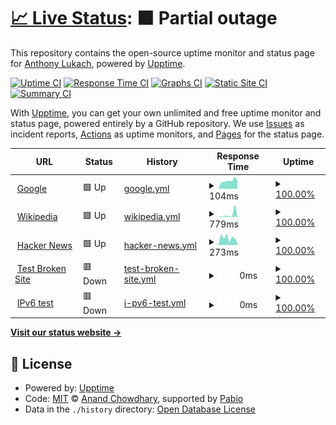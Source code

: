 # [📈 Live Status](https://alukach.github.io/upptime-test): <!--live status--> **🟧 Partial outage**

This repository contains the open-source uptime monitor and status page for [Anthony Lukach](alukach.com), powered by [Upptime](https://github.com/upptime/upptime).

[![Uptime CI](https://github.com/alukach/upptime-test/workflows/Uptime%20CI/badge.svg)](https://github.com/alukach/upptime-test/actions?query=workflow%3A%22Uptime+CI%22)
[![Response Time CI](https://github.com/alukach/upptime-test/workflows/Response%20Time%20CI/badge.svg)](https://github.com/alukach/upptime-test/actions?query=workflow%3A%22Response+Time+CI%22)
[![Graphs CI](https://github.com/alukach/upptime-test/workflows/Graphs%20CI/badge.svg)](https://github.com/alukach/upptime-test/actions?query=workflow%3A%22Graphs+CI%22)
[![Static Site CI](https://github.com/alukach/upptime-test/workflows/Static%20Site%20CI/badge.svg)](https://github.com/alukach/upptime-test/actions?query=workflow%3A%22Static+Site+CI%22)
[![Summary CI](https://github.com/alukach/upptime-test/workflows/Summary%20CI/badge.svg)](https://github.com/alukach/upptime-test/actions?query=workflow%3A%22Summary+CI%22)

With [Upptime](https://upptime.js.org), you can get your own unlimited and free uptime monitor and status page, powered entirely by a GitHub repository. We use [Issues](https://github.com/alukach/upptime-test/issues) as incident reports, [Actions](https://github.com/alukach/upptime-test/actions) as uptime monitors, and [Pages](https://alukach.github.io/upptime-test) for the status page.

<!--start: status pages-->
<!-- This summary is generated by Upptime (https://github.com/upptime/upptime) -->
<!-- Do not edit this manually, your changes will be overwritten -->
<!-- prettier-ignore -->
| URL | Status | History | Response Time | Uptime |
| --- | ------ | ------- | ------------- | ------ |
| <img alt="" src="https://icons.duckduckgo.com/ip3/www.google.com.ico" height="13"> [Google](https://www.google.com) | 🟩 Up | [google.yml](https://github.com/alukach/upptime-test/commits/HEAD/history/google.yml) | <details><summary><img alt="Response time graph" src="./graphs/google/response-time-week.png" height="20"> 104ms</summary><br><a href="https://alukach.com/history/google"><img alt="Response time 108" src="https://img.shields.io/endpoint?url=https%3A%2F%2Fraw.githubusercontent.com%2Falukach%2Fupptime-test%2FHEAD%2Fapi%2Fgoogle%2Fresponse-time.json"></a><br><a href="https://alukach.com/history/google"><img alt="24-hour response time 100" src="https://img.shields.io/endpoint?url=https%3A%2F%2Fraw.githubusercontent.com%2Falukach%2Fupptime-test%2FHEAD%2Fapi%2Fgoogle%2Fresponse-time-day.json"></a><br><a href="https://alukach.com/history/google"><img alt="7-day response time 104" src="https://img.shields.io/endpoint?url=https%3A%2F%2Fraw.githubusercontent.com%2Falukach%2Fupptime-test%2FHEAD%2Fapi%2Fgoogle%2Fresponse-time-week.json"></a><br><a href="https://alukach.com/history/google"><img alt="30-day response time 107" src="https://img.shields.io/endpoint?url=https%3A%2F%2Fraw.githubusercontent.com%2Falukach%2Fupptime-test%2FHEAD%2Fapi%2Fgoogle%2Fresponse-time-month.json"></a><br><a href="https://alukach.com/history/google"><img alt="1-year response time 108" src="https://img.shields.io/endpoint?url=https%3A%2F%2Fraw.githubusercontent.com%2Falukach%2Fupptime-test%2FHEAD%2Fapi%2Fgoogle%2Fresponse-time-year.json"></a></details> | <details><summary><a href="https://alukach.com/history/google">100.00%</a></summary><a href="https://alukach.com/history/google"><img alt="All-time uptime 100.00%" src="https://img.shields.io/endpoint?url=https%3A%2F%2Fraw.githubusercontent.com%2Falukach%2Fupptime-test%2FHEAD%2Fapi%2Fgoogle%2Fuptime.json"></a><br><a href="https://alukach.com/history/google"><img alt="24-hour uptime 100.00%" src="https://img.shields.io/endpoint?url=https%3A%2F%2Fraw.githubusercontent.com%2Falukach%2Fupptime-test%2FHEAD%2Fapi%2Fgoogle%2Fuptime-day.json"></a><br><a href="https://alukach.com/history/google"><img alt="7-day uptime 100.00%" src="https://img.shields.io/endpoint?url=https%3A%2F%2Fraw.githubusercontent.com%2Falukach%2Fupptime-test%2FHEAD%2Fapi%2Fgoogle%2Fuptime-week.json"></a><br><a href="https://alukach.com/history/google"><img alt="30-day uptime 100.00%" src="https://img.shields.io/endpoint?url=https%3A%2F%2Fraw.githubusercontent.com%2Falukach%2Fupptime-test%2FHEAD%2Fapi%2Fgoogle%2Fuptime-month.json"></a><br><a href="https://alukach.com/history/google"><img alt="1-year uptime 99.99%" src="https://img.shields.io/endpoint?url=https%3A%2F%2Fraw.githubusercontent.com%2Falukach%2Fupptime-test%2FHEAD%2Fapi%2Fgoogle%2Fuptime-year.json"></a></details>
| <img alt="" src="https://icons.duckduckgo.com/ip3/en.wikipedia.org.ico" height="13"> [Wikipedia](https://en.wikipedia.org) | 🟩 Up | [wikipedia.yml](https://github.com/alukach/upptime-test/commits/HEAD/history/wikipedia.yml) | <details><summary><img alt="Response time graph" src="./graphs/wikipedia/response-time-week.png" height="20"> 779ms</summary><br><a href="https://alukach.com/history/wikipedia"><img alt="Response time 275" src="https://img.shields.io/endpoint?url=https%3A%2F%2Fraw.githubusercontent.com%2Falukach%2Fupptime-test%2FHEAD%2Fapi%2Fwikipedia%2Fresponse-time.json"></a><br><a href="https://alukach.com/history/wikipedia"><img alt="24-hour response time 304" src="https://img.shields.io/endpoint?url=https%3A%2F%2Fraw.githubusercontent.com%2Falukach%2Fupptime-test%2FHEAD%2Fapi%2Fwikipedia%2Fresponse-time-day.json"></a><br><a href="https://alukach.com/history/wikipedia"><img alt="7-day response time 779" src="https://img.shields.io/endpoint?url=https%3A%2F%2Fraw.githubusercontent.com%2Falukach%2Fupptime-test%2FHEAD%2Fapi%2Fwikipedia%2Fresponse-time-week.json"></a><br><a href="https://alukach.com/history/wikipedia"><img alt="30-day response time 359" src="https://img.shields.io/endpoint?url=https%3A%2F%2Fraw.githubusercontent.com%2Falukach%2Fupptime-test%2FHEAD%2Fapi%2Fwikipedia%2Fresponse-time-month.json"></a><br><a href="https://alukach.com/history/wikipedia"><img alt="1-year response time 275" src="https://img.shields.io/endpoint?url=https%3A%2F%2Fraw.githubusercontent.com%2Falukach%2Fupptime-test%2FHEAD%2Fapi%2Fwikipedia%2Fresponse-time-year.json"></a></details> | <details><summary><a href="https://alukach.com/history/wikipedia">100.00%</a></summary><a href="https://alukach.com/history/wikipedia"><img alt="All-time uptime 100.00%" src="https://img.shields.io/endpoint?url=https%3A%2F%2Fraw.githubusercontent.com%2Falukach%2Fupptime-test%2FHEAD%2Fapi%2Fwikipedia%2Fuptime.json"></a><br><a href="https://alukach.com/history/wikipedia"><img alt="24-hour uptime 100.00%" src="https://img.shields.io/endpoint?url=https%3A%2F%2Fraw.githubusercontent.com%2Falukach%2Fupptime-test%2FHEAD%2Fapi%2Fwikipedia%2Fuptime-day.json"></a><br><a href="https://alukach.com/history/wikipedia"><img alt="7-day uptime 100.00%" src="https://img.shields.io/endpoint?url=https%3A%2F%2Fraw.githubusercontent.com%2Falukach%2Fupptime-test%2FHEAD%2Fapi%2Fwikipedia%2Fuptime-week.json"></a><br><a href="https://alukach.com/history/wikipedia"><img alt="30-day uptime 100.00%" src="https://img.shields.io/endpoint?url=https%3A%2F%2Fraw.githubusercontent.com%2Falukach%2Fupptime-test%2FHEAD%2Fapi%2Fwikipedia%2Fuptime-month.json"></a><br><a href="https://alukach.com/history/wikipedia"><img alt="1-year uptime 100.00%" src="https://img.shields.io/endpoint?url=https%3A%2F%2Fraw.githubusercontent.com%2Falukach%2Fupptime-test%2FHEAD%2Fapi%2Fwikipedia%2Fuptime-year.json"></a></details>
| <img alt="" src="https://icons.duckduckgo.com/ip3/news.ycombinator.com.ico" height="13"> [Hacker News](https://news.ycombinator.com) | 🟩 Up | [hacker-news.yml](https://github.com/alukach/upptime-test/commits/HEAD/history/hacker-news.yml) | <details><summary><img alt="Response time graph" src="./graphs/hacker-news/response-time-week.png" height="20"> 273ms</summary><br><a href="https://alukach.com/history/hacker-news"><img alt="Response time 303" src="https://img.shields.io/endpoint?url=https%3A%2F%2Fraw.githubusercontent.com%2Falukach%2Fupptime-test%2FHEAD%2Fapi%2Fhacker-news%2Fresponse-time.json"></a><br><a href="https://alukach.com/history/hacker-news"><img alt="24-hour response time 176" src="https://img.shields.io/endpoint?url=https%3A%2F%2Fraw.githubusercontent.com%2Falukach%2Fupptime-test%2FHEAD%2Fapi%2Fhacker-news%2Fresponse-time-day.json"></a><br><a href="https://alukach.com/history/hacker-news"><img alt="7-day response time 273" src="https://img.shields.io/endpoint?url=https%3A%2F%2Fraw.githubusercontent.com%2Falukach%2Fupptime-test%2FHEAD%2Fapi%2Fhacker-news%2Fresponse-time-week.json"></a><br><a href="https://alukach.com/history/hacker-news"><img alt="30-day response time 291" src="https://img.shields.io/endpoint?url=https%3A%2F%2Fraw.githubusercontent.com%2Falukach%2Fupptime-test%2FHEAD%2Fapi%2Fhacker-news%2Fresponse-time-month.json"></a><br><a href="https://alukach.com/history/hacker-news"><img alt="1-year response time 303" src="https://img.shields.io/endpoint?url=https%3A%2F%2Fraw.githubusercontent.com%2Falukach%2Fupptime-test%2FHEAD%2Fapi%2Fhacker-news%2Fresponse-time-year.json"></a></details> | <details><summary><a href="https://alukach.com/history/hacker-news">100.00%</a></summary><a href="https://alukach.com/history/hacker-news"><img alt="All-time uptime 100.00%" src="https://img.shields.io/endpoint?url=https%3A%2F%2Fraw.githubusercontent.com%2Falukach%2Fupptime-test%2FHEAD%2Fapi%2Fhacker-news%2Fuptime.json"></a><br><a href="https://alukach.com/history/hacker-news"><img alt="24-hour uptime 100.00%" src="https://img.shields.io/endpoint?url=https%3A%2F%2Fraw.githubusercontent.com%2Falukach%2Fupptime-test%2FHEAD%2Fapi%2Fhacker-news%2Fuptime-day.json"></a><br><a href="https://alukach.com/history/hacker-news"><img alt="7-day uptime 100.00%" src="https://img.shields.io/endpoint?url=https%3A%2F%2Fraw.githubusercontent.com%2Falukach%2Fupptime-test%2FHEAD%2Fapi%2Fhacker-news%2Fuptime-week.json"></a><br><a href="https://alukach.com/history/hacker-news"><img alt="30-day uptime 100.00%" src="https://img.shields.io/endpoint?url=https%3A%2F%2Fraw.githubusercontent.com%2Falukach%2Fupptime-test%2FHEAD%2Fapi%2Fhacker-news%2Fuptime-month.json"></a><br><a href="https://alukach.com/history/hacker-news"><img alt="1-year uptime 100.00%" src="https://img.shields.io/endpoint?url=https%3A%2F%2Fraw.githubusercontent.com%2Falukach%2Fupptime-test%2FHEAD%2Fapi%2Fhacker-news%2Fuptime-year.json"></a></details>
| <img alt="" src="https://icons.duckduckgo.com/ip3/thissitedoesnotexist.koj.co.ico" height="13"> [Test Broken Site](https://thissitedoesnotexist.koj.co) | 🟥 Down | [test-broken-site.yml](https://github.com/alukach/upptime-test/commits/HEAD/history/test-broken-site.yml) | <details><summary><img alt="Response time graph" src="./graphs/test-broken-site/response-time-week.png" height="20"> 0ms</summary><br><a href="https://alukach.com/history/test-broken-site"><img alt="Response time 0" src="https://img.shields.io/endpoint?url=https%3A%2F%2Fraw.githubusercontent.com%2Falukach%2Fupptime-test%2FHEAD%2Fapi%2Ftest-broken-site%2Fresponse-time.json"></a><br><a href="https://alukach.com/history/test-broken-site"><img alt="24-hour response time 0" src="https://img.shields.io/endpoint?url=https%3A%2F%2Fraw.githubusercontent.com%2Falukach%2Fupptime-test%2FHEAD%2Fapi%2Ftest-broken-site%2Fresponse-time-day.json"></a><br><a href="https://alukach.com/history/test-broken-site"><img alt="7-day response time 0" src="https://img.shields.io/endpoint?url=https%3A%2F%2Fraw.githubusercontent.com%2Falukach%2Fupptime-test%2FHEAD%2Fapi%2Ftest-broken-site%2Fresponse-time-week.json"></a><br><a href="https://alukach.com/history/test-broken-site"><img alt="30-day response time 0" src="https://img.shields.io/endpoint?url=https%3A%2F%2Fraw.githubusercontent.com%2Falukach%2Fupptime-test%2FHEAD%2Fapi%2Ftest-broken-site%2Fresponse-time-month.json"></a><br><a href="https://alukach.com/history/test-broken-site"><img alt="1-year response time 0" src="https://img.shields.io/endpoint?url=https%3A%2F%2Fraw.githubusercontent.com%2Falukach%2Fupptime-test%2FHEAD%2Fapi%2Ftest-broken-site%2Fresponse-time-year.json"></a></details> | <details><summary><a href="https://alukach.com/history/test-broken-site">100.00%</a></summary><a href="https://alukach.com/history/test-broken-site"><img alt="All-time uptime 100.00%" src="https://img.shields.io/endpoint?url=https%3A%2F%2Fraw.githubusercontent.com%2Falukach%2Fupptime-test%2FHEAD%2Fapi%2Ftest-broken-site%2Fuptime.json"></a><br><a href="https://alukach.com/history/test-broken-site"><img alt="24-hour uptime 100.00%" src="https://img.shields.io/endpoint?url=https%3A%2F%2Fraw.githubusercontent.com%2Falukach%2Fupptime-test%2FHEAD%2Fapi%2Ftest-broken-site%2Fuptime-day.json"></a><br><a href="https://alukach.com/history/test-broken-site"><img alt="7-day uptime 100.00%" src="https://img.shields.io/endpoint?url=https%3A%2F%2Fraw.githubusercontent.com%2Falukach%2Fupptime-test%2FHEAD%2Fapi%2Ftest-broken-site%2Fuptime-week.json"></a><br><a href="https://alukach.com/history/test-broken-site"><img alt="30-day uptime 100.00%" src="https://img.shields.io/endpoint?url=https%3A%2F%2Fraw.githubusercontent.com%2Falukach%2Fupptime-test%2FHEAD%2Fapi%2Ftest-broken-site%2Fuptime-month.json"></a><br><a href="https://alukach.com/history/test-broken-site"><img alt="1-year uptime 100.00%" src="https://img.shields.io/endpoint?url=https%3A%2F%2Fraw.githubusercontent.com%2Falukach%2Fupptime-test%2FHEAD%2Fapi%2Ftest-broken-site%2Fuptime-year.json"></a></details>
| <img alt="" src="https://icons.duckduckgo.com/ip3/null.ico" height="13"> [IPv6 test](forwardemail.net) | 🟥 Down | [i-pv6-test.yml](https://github.com/alukach/upptime-test/commits/HEAD/history/i-pv6-test.yml) | <details><summary><img alt="Response time graph" src="./graphs/i-pv6-test/response-time-week.png" height="20"> 0ms</summary><br><a href="https://alukach.com/history/i-pv6-test"><img alt="Response time 0" src="https://img.shields.io/endpoint?url=https%3A%2F%2Fraw.githubusercontent.com%2Falukach%2Fupptime-test%2FHEAD%2Fapi%2Fi-pv6-test%2Fresponse-time.json"></a><br><a href="https://alukach.com/history/i-pv6-test"><img alt="24-hour response time 0" src="https://img.shields.io/endpoint?url=https%3A%2F%2Fraw.githubusercontent.com%2Falukach%2Fupptime-test%2FHEAD%2Fapi%2Fi-pv6-test%2Fresponse-time-day.json"></a><br><a href="https://alukach.com/history/i-pv6-test"><img alt="7-day response time 0" src="https://img.shields.io/endpoint?url=https%3A%2F%2Fraw.githubusercontent.com%2Falukach%2Fupptime-test%2FHEAD%2Fapi%2Fi-pv6-test%2Fresponse-time-week.json"></a><br><a href="https://alukach.com/history/i-pv6-test"><img alt="30-day response time 0" src="https://img.shields.io/endpoint?url=https%3A%2F%2Fraw.githubusercontent.com%2Falukach%2Fupptime-test%2FHEAD%2Fapi%2Fi-pv6-test%2Fresponse-time-month.json"></a><br><a href="https://alukach.com/history/i-pv6-test"><img alt="1-year response time 0" src="https://img.shields.io/endpoint?url=https%3A%2F%2Fraw.githubusercontent.com%2Falukach%2Fupptime-test%2FHEAD%2Fapi%2Fi-pv6-test%2Fresponse-time-year.json"></a></details> | <details><summary><a href="https://alukach.com/history/i-pv6-test">100.00%</a></summary><a href="https://alukach.com/history/i-pv6-test"><img alt="All-time uptime 100.00%" src="https://img.shields.io/endpoint?url=https%3A%2F%2Fraw.githubusercontent.com%2Falukach%2Fupptime-test%2FHEAD%2Fapi%2Fi-pv6-test%2Fuptime.json"></a><br><a href="https://alukach.com/history/i-pv6-test"><img alt="24-hour uptime 100.00%" src="https://img.shields.io/endpoint?url=https%3A%2F%2Fraw.githubusercontent.com%2Falukach%2Fupptime-test%2FHEAD%2Fapi%2Fi-pv6-test%2Fuptime-day.json"></a><br><a href="https://alukach.com/history/i-pv6-test"><img alt="7-day uptime 100.00%" src="https://img.shields.io/endpoint?url=https%3A%2F%2Fraw.githubusercontent.com%2Falukach%2Fupptime-test%2FHEAD%2Fapi%2Fi-pv6-test%2Fuptime-week.json"></a><br><a href="https://alukach.com/history/i-pv6-test"><img alt="30-day uptime 100.00%" src="https://img.shields.io/endpoint?url=https%3A%2F%2Fraw.githubusercontent.com%2Falukach%2Fupptime-test%2FHEAD%2Fapi%2Fi-pv6-test%2Fuptime-month.json"></a><br><a href="https://alukach.com/history/i-pv6-test"><img alt="1-year uptime 100.00%" src="https://img.shields.io/endpoint?url=https%3A%2F%2Fraw.githubusercontent.com%2Falukach%2Fupptime-test%2FHEAD%2Fapi%2Fi-pv6-test%2Fuptime-year.json"></a></details>

<!--end: status pages-->

[**Visit our status website →**](https://alukach.github.io/upptime-test)

## 📄 License

- Powered by: [Upptime](https://github.com/upptime/upptime)
- Code: [MIT](./LICENSE) © [Anand Chowdhary](https://anandchowdhary.com), supported by [Pabio](https://pabio.com)
- Data in the `./history` directory: [Open Database License](https://opendatacommons.org/licenses/odbl/1-0/)
